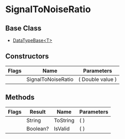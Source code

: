 # SignalToNoiseRatio
## Base Class
- [DataTypeBase&lt;T&gt;](./T_DataTypeBase`1.md)
## Constructors
Flags|Name|Parameters
-|-|-
&nbsp;|SignalToNoiseRatio|( Double value )
## Methods
Flags|Result|Name|Parameters
-|-|-|-
&nbsp;|String|ToString|( )
&nbsp;|Boolean?|IsValid|( )

